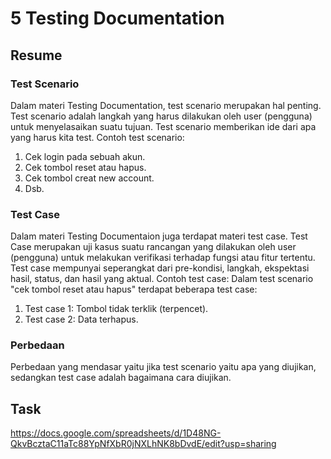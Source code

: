 # 5 Testing Documentation 

## Resume
### Test Scenario
Dalam materi Testing Documentation, test scenario merupakan hal penting.
Test scenario adalah langkah yang harus dilakukan oleh user (pengguna)
untuk menyelasaikan suatu tujuan. 
Test scenario memberikan ide dari apa yang harus kita test.
Contoh test scenario:
1. Cek login pada sebuah akun.
2. Cek tombol reset atau hapus.
3. Cek tombol creat new account.
4. Dsb.

### Test Case
Dalam materi Testing Documentaion juga terdapat materi test case.
Test Case merupakan uji kasus suatu rancangan yang dilakukan oleh user (pengguna) 
untuk melakukan verifikasi terhadap fungsi atau fitur tertentu.
Test case mempunyai seperangkat dari pre-kondisi, langkah, ekspektasi hasil, 
status, dan hasil yang aktual.
Contoh test case:
Dalam test scenario "cek tombol reset atau hapus"
terdapat beberapa test case:
1. Test case 1: Tombol tidak terklik (terpencet).
2. Test case 2: Data terhapus.

### Perbedaan
Perbedaan yang mendasar yaitu jika test scenario yaitu apa yang diujikan,
sedangkan test case adalah bagaimana cara diujikan.

## Task
https://docs.google.com/spreadsheets/d/1D48NG-QkvBcztaC11aTc88YpNfXbR0jNXLhNK8bDvdE/edit?usp=sharing
